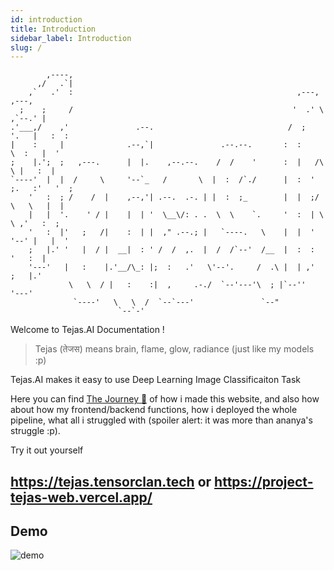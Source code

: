 ```yaml
---
id: introduction
title: Introduction
sidebar_label: Introduction
slug: /
---
```


```text
        ,----,                                                                      
      ,/   .`|                                                                      
    ,`   .'  :                                                  ,---,         ,---, 
  ;    ;     /                                                 '  .' \     ,`--.' | 
.'___,/    ,'               .--.                              /  ;    '.   |   :  : 
|    :     |              .--,`|               .--.--.       :  :       \  :   |  ' 
;    |.';  ;   ,---.      |  |.    ,--.--.    /  /    '      :  |   /\   \ |   :  | 
`----'  |  |  /     \     '--`_   /       \  |  :  /`./      |  :  ' ;.   :'   '  ; 
    '   :  ; /    /  |    ,--,'| .--.  .-. | |  :  ;_        |  |  ;/  \   \   |  | 
    |   |  '.    ' / |    |  | '  \__\/: . .  \  \    `.     '  :  | \  \ ,'   :  ; 
    '   :  |'   ;   /|    :  | |  ," .--.; |   `----.   \    |  |  '  '--' |   |  ' 
    ;   |.' '   |  / |  __|  : ' /  /  ,.  |  /  /`--'  /__  |  :  :       '   :  | 
    '---'   |   :    |.'__/\_: |;  :   .'   \'--'.     /  .\ |  | ,'       ;   |.'  
             \   \  / |   :    :|  ,     .-./  `--'---'\  ; |`--''         '---'    
              `----'   \   \  /  `--`---'               `--"                        
                        `--`-'                                                      
```

Welcome to Tejas.AI Documentation !

> Tejas (तेजस) means brain, flame, glow, radiance (just like my models :p)

Tejas.AI makes it easy to use Deep Learning Image Classificaiton Task

Here you can find [The Journey 📓](../logs/overview.md) of how i made this website, and also how about how my frontend/backend functions, how i deployed the whole pipeline, what all i struggled with (spoiler alert: it was more than ananya's struggle :p).

Try it out yourself

## <https://tejas.tensorclan.tech> or <https://project-tejas-web.vercel.app/>

## Demo

![demo](./assets/tejas-demo.gif)
